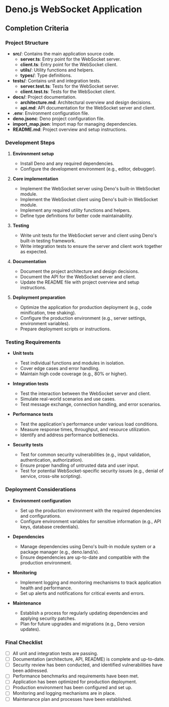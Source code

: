 # Deno.js WebSocket Application

## Completion Criteria

### Project Structure

- **src/**: Contains the main application source code.
  - **server.ts**: Entry point for the WebSocket server.
  - **client.ts**: Entry point for the WebSocket client.
  - **utils/**: Utility functions and helpers.
  - **types/**: Type definitions.
- **tests/**: Contains unit and integration tests.
  - **server.test.ts**: Tests for the WebSocket server.
  - **client.test.ts**: Tests for the WebSocket client.
- **docs/**: Project documentation.
  - **architecture.md**: Architectural overview and design decisions.
  - **api.md**: API documentation for the WebSocket server and client.
- **.env**: Environment configuration file.
- **deno.jsonc**: Deno project configuration file.
- **import_map.json**: Import map for managing dependencies.
- **README.md**: Project overview and setup instructions.

### Development Steps

1. **Environment setup**
   - Install Deno and any required dependencies.
   - Configure the development environment (e.g., editor, debugger).

2. **Core implementation**
   - Implement the WebSocket server using Deno's built-in WebSocket module.
   - Implement the WebSocket client using Deno's built-in WebSocket module.
   - Implement any required utility functions and helpers.
   - Define type definitions for better code maintainability.

3. **Testing**
   - Write unit tests for the WebSocket server and client using Deno's built-in testing framework.
   - Write integration tests to ensure the server and client work together as expected.

4. **Documentation**
   - Document the project architecture and design decisions.
   - Document the API for the WebSocket server and client.
   - Update the README file with project overview and setup instructions.

5. **Deployment preparation**
   - Optimize the application for production deployment (e.g., code minification, tree shaking).
   - Configure the production environment (e.g., server settings, environment variables).
   - Prepare deployment scripts or instructions.

### Testing Requirements

- **Unit tests**
  - Test individual functions and modules in isolation.
  - Cover edge cases and error handling.
  - Maintain high code coverage (e.g., 80% or higher).

- **Integration tests**
  - Test the interaction between the WebSocket server and client.
  - Simulate real-world scenarios and use cases.
  - Test message exchange, connection handling, and error scenarios.

- **Performance tests**
  - Test the application's performance under various load conditions.
  - Measure response times, throughput, and resource utilization.
  - Identify and address performance bottlenecks.

- **Security tests**
  - Test for common security vulnerabilities (e.g., input validation, authentication, authorization).
  - Ensure proper handling of untrusted data and user input.
  - Test for potential WebSocket-specific security issues (e.g., denial of service, cross-site scripting).

### Deployment Considerations

- **Environment configuration**
  - Set up the production environment with the required dependencies and configurations.
  - Configure environment variables for sensitive information (e.g., API keys, database credentials).

- **Dependencies**
  - Manage dependencies using Deno's built-in module system or a package manager (e.g., deno.land/x).
  - Ensure dependencies are up-to-date and compatible with the production environment.

- **Monitoring**
  - Implement logging and monitoring mechanisms to track application health and performance.
  - Set up alerts and notifications for critical events and errors.

- **Maintenance**
  - Establish a process for regularly updating dependencies and applying security patches.
  - Plan for future upgrades and migrations (e.g., Deno version updates).

### Final Checklist

- [ ] All unit and integration tests are passing.
- [ ] Documentation (architecture, API, README) is complete and up-to-date.
- [ ] Security review has been conducted, and identified vulnerabilities have been addressed.
- [ ] Performance benchmarks and requirements have been met.
- [ ] Application has been optimized for production deployment.
- [ ] Production environment has been configured and set up.
- [ ] Monitoring and logging mechanisms are in place.
- [ ] Maintenance plan and processes have been established.